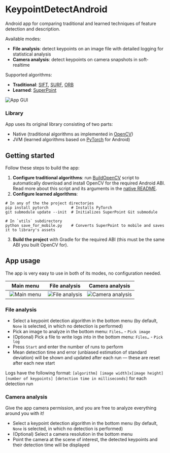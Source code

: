 # KeypointDetectAndroid

Android app for comparing traditional and learned techniques of feature detection and description.

Available modes:

- **File analysis**: detect keypoints on an image file with detailed logging for statistical analysis
- **Camera analysis**: detect keypoints on camera snapshots in soft-realtime

Supported algorithms:

- **Traditional**: [SIFT](http://www.scholarpedia.org/article/Scale_Invariant_Feature_Transform),
  [SURF](https://link.springer.com/chapter/10.1007/11744023_32), [ORB](https://ieeexplore.ieee.org/document/6126544)
- **Learned**: [SuperPoint](https://arxiv.org/abs/1712.07629)

![App GUI](https://i.imgur.com/VzYtGSX.png)

### Library

App uses its original library consisting of two parts:

- Native (traditional algorithms as implemented in [OpenCV](https://opencv.org))
- JVM (learned algorithms based on [PyTorch](https://pytorch.org) for Android)

## Getting started

Follow these steps to build the app:

1. **Configure traditional algorithms**: run [BuildOpenCV](lib/src/main/cpp/BuildOpenCV.cmake) script
   to automatically download and install OpenCV for the required Android ABI. Read more about this script and its
   arguments in the [native README](lib/src/main/cpp/README.md).
2. **Configure learned algorithms**:

```shell
# In any of the the project directories
pip install pytorch          # Installs PyTorch
git submodule update --init  # Initializes SuperPoint Git submodule

# In `utils` subdirectory
python save_for_mobile.py    # Converts SuperPoint to mobile and saves it to library's assets
```

3. **Build the project** with Gradle for the required ABI (this must be the same ABI you built OpenCV for).

## App usage

The app is very easy to use in both of its modes, no configuration needed.

[Comment: "Main menu" below has two invisible U+2800 characters (one before and one after) to make the column have the same size as the other ones]: #

|                  ⠀Main menu⠀                   |                   File analysis                   |                   Camera analysis                   |
|:----------------------------------------------:|:-------------------------------------------------:|:---------------------------------------------------:|
| ![Main menu](https://i.imgur.com/kvBHayN.png)  | ![File analysis](https://i.imgur.com/RRkq81W.png) | ![Camera analysis](https://i.imgur.com/1uz2DaF.png) |

### File analysis

- Select a keypoint detection algorithm in the bottom menu (by default, `None` is selected, in which no detection is
  performed)
- Pick an image to analyze in the bottom menu: `Files…` - `Pick image`
- (Optional) Pick a file to write logs into in the bottom menu: `Files…` - `Pick log`
- Press `Start` and enter the number of runs to perform
- Mean detection time and error (unbiased estimation of standard deviation) will be shown and updated after each run —
  these are reset after each new start

Logs have the following format:
`[algorithm] [image width]x[image height] [number of keypoints] [detection time in milliseconds]` for each detection run

### Camera analysis

Give the app camera permission, and you are free to analyze everything around you with it!

- Select a keypoint detection algorithm in the bottom menu (by default, `None` is selected, in which no detection is
  performed)
- (Optional) Select a camera resolution in the bottom menu
- Point the camera at the scene of interest, the detected keypoints and their detection time will be displayed

